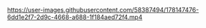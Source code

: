 



https://user-images.githubusercontent.com/58387494/178147476-6dd1e2f7-2d9c-4668-a688-1f184aed72f4.mp4


